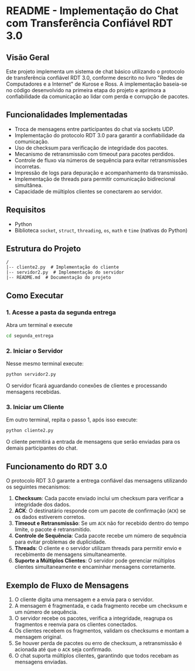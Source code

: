 # README - Implementação do Chat com Transferência Confiável RDT 3.0

## Visão Geral
Este projeto implementa um sistema de chat básico utilizando o protocolo de transferência confiável RDT 3.0, conforme descrito no livro "Redes de Computadores e a Internet" de Kurose e Ross. A implementação baseia-se no código desenvolvido na primeira etapa do projeto e aprimora a confiabilidade da comunicação ao lidar com perda e corrupção de pacotes.

## Funcionalidades Implementadas
- Troca de mensagens entre participantes do chat via sockets UDP.
- Implementação do protocolo RDT 3.0 para garantir a confiabilidade da comunicação.
- Uso de checksum para verificação de integridade dos pacotes.
- Mecanismo de retransmissão com timeout para pacotes perdidos.
- Controle de fluxo via números de sequência para evitar retransmissões incorretas.
- Impressão de logs para depuração e acompanhamento da transmissão.
- Implementação de threads para permitir comunicação bidirecional simultânea.
- Capacidade de múltiplos clientes se conectarem ao servidor.

## Requisitos
- Python
- Biblioteca `socket`, `struct`, `threading`, `os`, `math` e `time` (nativas do Python)

## Estrutura do Projeto
```
/
|-- cliente2.py  # Implementação do cliente
|-- servidor2.py  # Implementação do servidor
|-- README.md  # Documentação do projeto
```

## Como Executar

### 1. Acesse a pasta da segunda entrega
Abra um terminal e execute 
```bash
cd segunda_entrega
```
### 2. Iniciar o Servidor
Nesse mesmo terminal execute:
```bash
python servidor2.py
```
O servidor ficará aguardando conexões de clientes e processando mensagens recebidas.

### 3. Iniciar um Cliente
Em outro terminal, repita o passo 1, após isso execute:
```bash
python cliente2.py
```
O cliente permitirá a entrada de mensagens que serão enviadas para os demais participantes do chat.

## Funcionamento do RDT 3.0
O protocolo RDT 3.0 garante a entrega confiável das mensagens utilizando os seguintes mecanismos:

1. **Checksum**: Cada pacote enviado inclui um checksum para verificar a integridade dos dados.
2. **ACK**: O destinatário responde com um pacote de confirmação (`ACK`) se os dados estiverem corretos.
3. **Timeout e Retransmissão**: Se um `ACK` não for recebido dentro do tempo limite, o pacote é retransmitido.
4. **Controle de Sequência**: Cada pacote recebe um número de sequência para evitar problemas de duplicidade.
5. **Threads**: O cliente e o servidor utilizam threads para permitir envio e recebimento de mensagens simultaneamente.
6. **Suporte a Múltiplos Clientes**: O servidor pode gerenciar múltiplos clientes simultaneamente e encaminhar mensagens corretamente.

## Exemplo de Fluxo de Mensagens
1. O cliente digita uma mensagem e a envia para o servidor.
2. A mensagem é fragmentada, e cada fragmento recebe um checksum e um número de sequência.
3. O servidor recebe os pacotes, verifica a integridade, reagrupa os fragmentos e reenvia para os clientes conectados.
4. Os clientes recebem os fragmentos, validam os checksums e montam a mensagem original.
5. Se houver perda de pacotes ou erro de checksum, a retransmissão é acionada até que o `ACK` seja confirmado.
6. O chat suporta múltiplos clientes, garantindo que todos recebam as mensagens enviadas.



